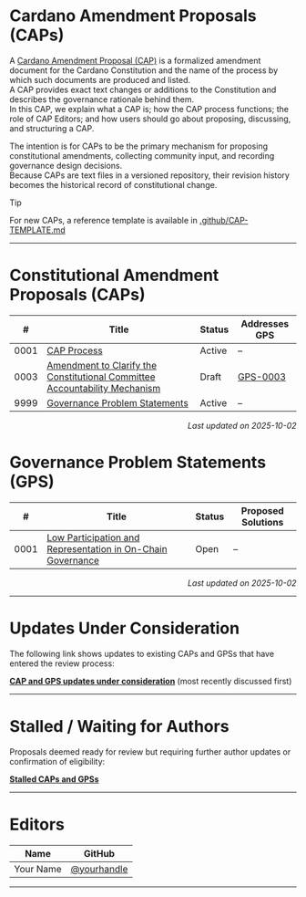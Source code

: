 # Cardano Amendment Proposals (CAPs)

A [Cardano Amendment Proposal (CAP)](./CAP-0001) is a formalized amendment document for the Cardano Constitution and the name of the process by which such documents are produced and listed.  
A CAP provides exact text changes or additions to the Constitution and describes the governance rationale behind them.  
In this CAP, we explain what a CAP is; how the CAP process functions; the role of CAP Editors; and how users should go about proposing, discussing, and structuring a CAP.

The intention is for CAPs to be the primary mechanism for proposing constitutional amendments, collecting community input, and recording governance design decisions.  
Because CAPs are text files in a versioned repository, their revision history becomes the historical record of constitutional change.

> [!TIP]  
> For new CAPs, a reference template is available in [.github/CAP-TEMPLATE.md](.github/CAP-TEMPLATE.md)

---
# Constitutional Amendment Proposals (CAPs)

<!-- BEGIN_CAP_INDEX -->
| #     | Title | Status | Addresses GPS |
|-------|----------------------------|----------|--------------------------|
| 0001  | [CAP Process](./CAP-0001) | Active | – |
| 0003  | [Amendment to Clarify the Constitutional Committee Accountability Mechanism](./CAP-0003) | Draft | [GPS-0003](./GPS-0003) |
| 9999  | [Governance Problem Statements](./CAP-9999) | Active | – |

<p align="right"><i>Last updated on 2025-10-02</i></p>
<!-- END_CAP_INDEX -->

# Governance Problem Statements (GPS)

<!-- BEGIN_GPS_INDEX -->
| #     | Title | Status | Proposed Solutions |
|-------|-----------------------------|----------|-----------------------------|
| 0001  | [Low Participation and Representation in On-Chain Governance](./GPS-0001) | Open | – |

<p align="right"><i>Last updated on 2025-10-02</i></p>
<!-- END_GPS_INDEX -->

---

# Updates Under Consideration

The following link shows updates to existing CAPs and GPSs that have entered the review process:  

**[CAP and GPS updates under consideration](https://github.com/Thomas-nada/CAP/pulls?q=is%3Apr+is%3Aopen+label%3AUpdate+sort%3Aupdated-desc)** (most recently discussed first)

---

# Stalled / Waiting for Authors

Proposals deemed ready for review but requiring further author updates or confirmation of eligibility:  

[**Stalled CAPs and GPSs**](https://github.com/Thomas-nada/CAP/pulls?q=is%3Apr+is%3Aopen+draft%3Afalse+in%3Atitle+label%3A%22State%3A+Waiting+for+Author%22%2C%22State%3A+Likely+Abandoned%22%2C%22State%3A+Likely+Deprecated%22+-label%3AUpdate%2CCorrection%2CTranslation+sort%3Aupdated-asc)  

---

# Editors

| Name | GitHub |
|------|---------|
| Your Name | [@yourhandle](https://github.com/yourhandle) |

---
